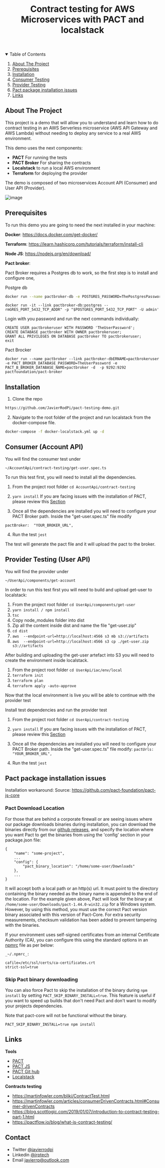 
<p align="center">
  <h1 align="center">Contract testing for AWS Microservices with PACT and localstack</h1>
</p>

<br />
<br />

<!-- TABLE OF CONTENTS -->
<details open="open">
  <summary>Table of Contents</summary>
  <ol>
    <li><a href="#about-the-project">About The Project</a></li>
    <li><a href="#prerequisites">Prerequisites</a></li>
    <li><a href="#installation">Installation</a></li>
    <li><a href="#consumer-testing">Consumer Testing</a></li>
    <li><a href="#provider-testing">Provider Testing</a></li>
    <li><a href="#installation-issues">Pact package installation issues</a></li>
    <li><a href="#links">Links</a></li>
  </ol>
</details>



<!-- ABOUT THE PROJECT -->
## About The Project

This project is a demo that will allow you to understand and learn how to do contract testing in an AWS Serverless microservice (AWS API Gateway and AWS Lambda) without needing to deploy any service to a real AWS environment.

This demo uses the next components:
* **PACT** For running the tests
* **PACT Broker** For sharing the contracts
* **Localstack** to run a local AWS environment
* **Terraform** for deploying the provider 

The demo is composed of two microservices Account API (Consumer) and User API (Provider). 

![image](https://user-images.githubusercontent.com/17270660/112550503-618b9000-8db7-11eb-96fa-40445f590888.png)


## Prerequisites

To run this demo you are going to need the next installed in your machine:

**Docker**: https://docs.docker.com/get-docker/

**Terraform**: https://learn.hashicorp.com/tutorials/terraform/install-cli

**Node JS**: https://nodejs.org/en/download/

**Pact broker**:

Pact Broker requires a Postgres db to work, so the first step is to install and configure one,

Postgre db
 ```sh
 docker run --name pactbroker-db -e POSTGRES_PASSWORD=ThePostgresPassword -e POSTGRES_USER=admin -e PGDATA=/var/lib/postgresql/data/pgdata -v /var/lib/postgresql/data:/var/lib/postgresql/data -d postgres
```

    docker run -it --link pactbroker-db:postgres --rmGRES_PORT_5432_TCP_ADDR" -p "$POSTGRES_PORT_5432_TCP_PORT" -U admin'
  Login with you password and run the next commands individually:
 
   

    CREATE USER pactbrokeruser WITH PASSWORD 'TheUserPassword';
    CREATE DATABASE pactbroker WITH OWNER pactbrokeruser;
    GRANT ALL PRIVILEGES ON DATABASE pactbroker TO pactbrokeruser;
    exit

Pact Brocker

    docker run --name pactbroker --link pactbroker-dbERNAME=pactbrokeruser -e PACT_BROKER_DATABASE_PASSWORD=TheUserPassword -e PACT_B_BROKER_DATABASE_NAME=pactbroker -d  -p 9292:9292 pactfoundation/pact-broker


## Installation

 1. Clone the repo
   ```sh
   https://github.com/JavierRodPi/pact-testing-demo.git
   ```
 2. Navigate to the root folder of the project and run localstack from the docker-compose file.
   ```sh
   docker-compose -f docker-localstack.yml up -d
   ```
  
<!-- CONSUMER TESTING -->
## Consumer (Account API)

You will find the consumer test under 

    ~/AccountApi/contract-testing/get-user.spec.ts

To run this test first, you will need to install all the dependencies. 

 1. From the project root folder `cd AccountApi/contract-testing`
 2. `yarn install`
		If you are facing issues with the installation of PACT, please review this   <a href="#installation-issues">Section</a>
		
 3.  Once all the dependencies are installed you will need to configure your PACT Broker path.
Inside the "get-user.spec.ts" file modify

    pactBroker:  "YOUR_BROKER_URL",

 4. Run the test `jest`

  
The test will generate the pact file and it will upload the pact to the broker.

<!-- PROVIDER TESTING -->
## Provider Testing (User API)

You will find the provider under 

    ~/UserApi/components/get-account

In order to run this test first you will need to build and upload get-user to localstack:

 1.  From the project root folder `cd UserApi/components/get-user` 
 2. `yarn install / npm install`
 3. `tsc`
 4. Copy node_modules folder into dist
 5. Zip all the content inside dist and name the file "get-user.zip"
 6. `cd dist`
 7. `aws  --endpoint-url=http://localhost:4566 s3 mb s3://artifacts`
 8. `aws  --endpoint-url=http://localhost:4566 s3 cp ./get-user.zip s3://artifacts`

After building and uploading the get-user artefact into S3 you will need to create the environment inside localstack.

 1. From the project root folder `cd UserApi/iac/env/local`
 2. `terraform init`
 3. `terraform plan`
 4. `terraform apply -auto-approve`

Now that the local environment is live you will be able to continue with the provider test

Install test dependencies and run the provider test
 1. From the project root folder `cd UserApi/contract-testing`
 2. `yarn install`
		If you are facing issues with the installation of PACT, please review this   <a href="#installation-issues">Section</a>
		
 3.  Once all the dependencies are installed you will need to configure your PACT Broker path.
Inside the "get-user.spec.ts" file modify:     `pactUrls:  "YOUR_BROKER_URL",`  

 4. Run the test `jest`

  
<!-- INSTALLATION ISSUES-->
## Pact package installation issues

Installation workaround:
Source: https://github.com/pact-foundation/pact-js-core 

### Pact Download Location

For those that are behind a corporate firewall or are seeing issues where our package downloads binaries during installation, you can download the binaries directly from our  [github releases](https://github.com/pact-foundation/pact-ruby-standalone/releases), and specify the location where you want Pact to get the binaries from using the 'config' section in your package.json file:

    {
    	"name": "some-project",
    	...
    	"config": {
    		"pact_binary_location": "/home/some-user/Downloads"
    	},
    	...
    }

It will accept both a local path or an http(s) url. It must point to the directory containing the binary needed as the binary name is appended to the end of the location. For the example given above, Pact will look for the binary at  `/home/some-user/Downloads/pact-1.44.0-win32.zip`  for a Windows system. However, by using this method, you must use the correct Pact version binary associated with this version of Pact-Core. For extra security measurements, checksum validation has been added to prevent tampering with the binaries.

If your environment uses self-signed certificates from an internal Certificate Authority (CA), you can configure this using the standard options in an  [npmrc](https://docs.npmjs.com/configuring-npm/npmrc.html)  file as per below:

    _~/.npmrc_:
    
    cafile=/etc/ssl/certs/ca-certificates.crt
    strict-ssl=true


### Skip Pact binary downloading

You can also force Pact to skip the installation of the binary during  `npm install`  by setting  `PACT_SKIP_BINARY_INSTALL=true`. This feature is useful if you want to speed up builds that don't need Pact and don't want to modify your projects dependencies.

Note that pact-core will not be functional without the binary.

    PACT_SKIP_BINARY_INSTALL=true npm install


<!-- LINKS -->
## Links
**Tools**
 * [PACT](https://docs.pact.io/)
 * [PACT JS](https://github.com/pact-foundation/pact-js-core)
 * [PACT Git hub](https://www.npmjs.com/package/@pact-foundation/pact)
 * [Localstack](https://localstack.cloud/)


**Contracts testing**

 * https://martinfowler.com/bliki/ContractTest.html
 * https://martinfowler.com/articles/consumerDrivenContracts.html#Consumer-drivenContracts
 * https://blog.scottlogic.com/2019/01/07/introduction-to-contract-testing-part-1.html
 * https://pactflow.io/blog/what-is-contract-testing/

## Contact

 - Twitter	[@javierrodpi](https://twitter.com/javierrodpi) 
 - Linkedin	[@jrptech](https://www.linkedin.com/in/jrptech) 
 - Email	javierrp@outlook.com
